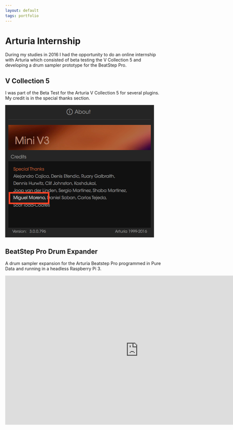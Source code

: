 ```yaml
---
layout: default
tags: portfolio
---
```

# Arturia Internship

During my studies in 2016 I had the opportunity to do an online internship   with Arturia which consisted of beta testing the V Collection 5 and developing a drum sampler prototype for the BeatStep Pro.
<!--more-->

## V Collection 5

I was part of the Beta Test for the Arturia V Collection 5 for several plugins. My credit is in the special thanks section.

![Credit](/assets/images/2019-08-05-arturia-credit.png)

## BeatStep Pro Drum Expander

A drum sampler expansion for the Arturia Beatstep Pro programmed in Pure Data and running in a headless Raspberry Pi 3.

<p><div class="video-container"><iframe width="853" height="480" src="https://www.youtube.com/embed/99LynWQqk5w" frameborder="0" allowfullscreen></iframe></div></p>
